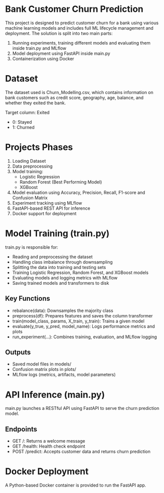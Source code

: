 # Bank Customer Churn Prediction
This project is designed to predict customer churn for a bank using various machine learning models and includes full ML lifecycle management and deployment. The solution is split into two main parts:
1. Running experiments, training different models and evaluating them inside train.py and MLflow
2. Model deployment using FastAPI inside main.py
3. Containerization using Docker

# Dataset
The dataset used is Churn_Modelling.csv, which contains information on bank customers such as credit score, geography, age, balance, and whether they exited the bank.

Target column: Exited
- 0: Stayed
- 1: Churned

# Projects Phases
1. Loading Dataset
2. Data preprocessing
3. Model training:
   - Logistic Regression
   - Random Forest (Best Performing Model)
   - XGBoost
4. Model evaluation using Accuracy, Precision, Recall, F1-score and Confusion Matrix
5. Experiment tracking using MLflow
6. FastAPI-based REST API for inference
7. Docker support for deployment

# Model Training (train.py)
train.py is responsible for:
- Reading and preprocessing the dataset
- Handling class imbalance through downsampling
- Splitting the data into training and testing sets
- Training Logistic Regression, Random Forest, and XGBoost models
- Evaluating models and logging metrics with MLflow
- Saving trained models and transformers to disk

## Key Functions
- rebalance(data): Downsamples the majority class
- preprocess(df): Prepares features and saves the column transformer
- train(model_class, params, X_train, y_train): Trains a given model
- evaluate(y_true, y_pred, model_name): Logs performance metrics and plots
- run_experiment(...): Combines training, evaluation, and MLflow logging

## Outputs
- Saved model files in models/
- Confusion matrix plots in plots/
- MLflow logs (metrics, artifacts, model parameters)

# API Inference (main.py)
main.py launches a RESTful API using FastAPI to serve the churn prediction model.
## Endpoints
- GET /: Returns a welcome message
- GET /health: Health check endpoint
- POST /predict: Accepts customer data and returns churn prediction

# Docker Deployment
A Python-based Docker container is provided to run the FastAPI app.

